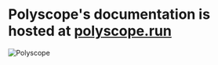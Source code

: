# Polyscope's documentation is hosted at [polyscope.run](http://polyscope.run)

![Polyscope](https://github.com/nmwsharp/polyscope/blob/master/misc/teaser_image/teaser.jpg)
